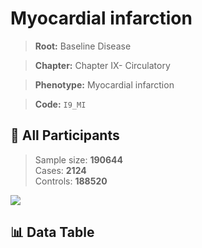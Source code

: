 # Myocardial infarction

> **Root:** Baseline Disease  

> **Chapter:** Chapter IX- Circulatory  

> **Phenotype:** Myocardial infarction  

> **Code:** `I9_MI`

## 🧪 All Participants  
> Sample size: **190644**  
> Cases: **2124**  
> Controls: **188520**
<img src="/Sensitive/Figures/ALL/Baseline/I9_MI.png"/>

## 📊 Data Table
<CsvTableMRF src="/Sensitive/Data/ALL/Baseline/LG_I9_MI.csv"/>

